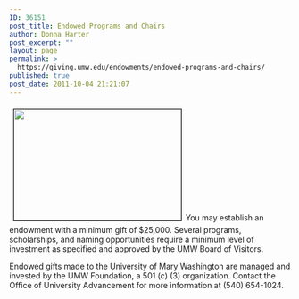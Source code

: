 ```yaml
---
ID: 36151
post_title: Endowed Programs and Chairs
author: Donna Harter
post_excerpt: ""
layout: page
permalink: >
  https://giving.umw.edu/endowments/endowed-programs-and-chairs/
published: true
post_date: 2011-10-04 21:21:07
---
```

<a href="https://giving.umw.edu/wp-content/uploads/2011/10/web400NS-Scenic-3.jpg"><img class="alignleft size-medium wp-image-37381" style="margin: 7px;border: black 1px solid" src="https://giving.umw.edu/wp-content/uploads/2011/10/web400NS-Scenic-3-300x200.jpg" alt="" width="300" height="200" /></a>You may establish an endowment with a minimum gift of $25,000. Several programs, scholarships, and naming opportunities require a minimum level of investment as specified and approved by the UMW Board of Visitors.

Endowed gifts made to the University of Mary Washington are managed and invested by the UMW Foundation, a 501 (c) (3) organization. Contact the Office of University Advancement for more information at (540) 654-1024.
